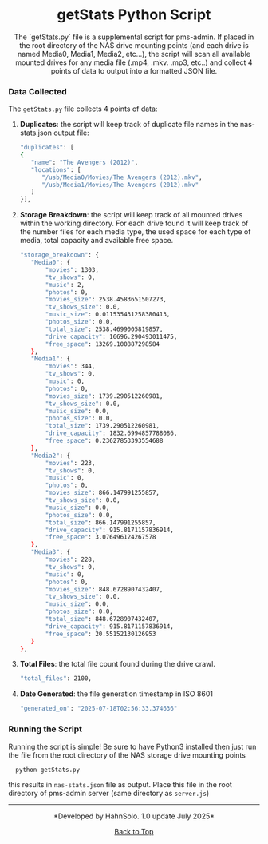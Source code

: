 <h1 style="text-align: center">getStats Python Script</h1>
<a name="getStats-Python-Script"></a>

<center>The `getStats.py` file is a supplemental script for pms-admin. If placed in the root directory of the NAS drive mounting points (and each drive is named Media0, Media1, Media2, etc...), the script will scan all available mounted drives for any media file (.mp4, .mkv. .mp3, etc..) and collect 4 points of data to output into a formatted JSON file.</center> 

### Data Collected

The `getStats.py` file collects 4 points of data:
1. **Duplicates**: the script will keep track of duplicate file names in the nas-stats.json output file:
   ```bash
   "duplicates": [
   {
      "name": "The Avengers (2012)",
      "locations": [
         "/usb/Media0/Movies/The Avengers (2012).mkv",
         "/usb/Media1/Movies/The Avengers (2012).mkv"
      ]
   }],
   ```
2. **Storage Breakdown**: the script will keep track of all mounted drives within the working directory. For each drive found it will keep track of the number files for each media type, the used space for each type of media, total capacity and available free space.
   ```bash
   "storage_breakdown": {
      "Media0": {
          "movies": 1303,
          "tv_shows": 0,
          "music": 2,
          "photos": 0,
          "movies_size": 2538.4583651507273,
          "tv_shows_size": 0.0,
          "music_size": 0.011535431258380413,
          "photos_size": 0.0,
          "total_size": 2538.4699005819857,
          "drive_capacity": 16696.290493011475,
          "free_space": 13269.100887298584
      },
      "Media1": {
          "movies": 344,
          "tv_shows": 0,
          "music": 0,
          "photos": 0,
          "movies_size": 1739.290512260981,
          "tv_shows_size": 0.0,
          "music_size": 0.0,
          "photos_size": 0.0,
          "total_size": 1739.290512260981,
          "drive_capacity": 1832.6994857788086,
          "free_space": 0.23627853393554688
      },
      "Media2": {
          "movies": 223,
          "tv_shows": 0,
          "music": 0,
          "photos": 0,
          "movies_size": 866.147991255857,
          "tv_shows_size": 0.0,
          "music_size": 0.0,
          "photos_size": 0.0,
          "total_size": 866.147991255857,
          "drive_capacity": 915.8171157836914,
          "free_space": 3.076496124267578
      },
      "Media3": {
          "movies": 228,
          "tv_shows": 0,
          "music": 0,
          "photos": 0,
          "movies_size": 848.6728907432407,
          "tv_shows_size": 0.0,
          "music_size": 0.0,
          "photos_size": 0.0,
          "total_size": 848.6728907432407,
          "drive_capacity": 915.8171157836914,
          "free_space": 20.55152130126953
      }
   },
   ```
3. **Total Files**: the total file count found during the drive crawl.
   ```bash
   "total_files": 2100,
   ```
4. **Date Generated**: the file generation timestamp in ISO 8601
   ```bash
   "generated_on": "2025-07-18T02:56:33.374636"
   ```
   
### Running the Script

Running the script is simple! Be sure to have Python3 installed then just run the file from the root directory of the NAS storage drive mounting points
   ```bash
     python getStats.py
   ```
this results in `nas-stats.json` file as output. Place this file in the root directory of pms-admin server (same directory as `server.js`)

---

<center>*Developed by HahnSolo. 1.0 update July 2025*</center>

[<center>Back to Top</center>](#getStats-Python-Script)